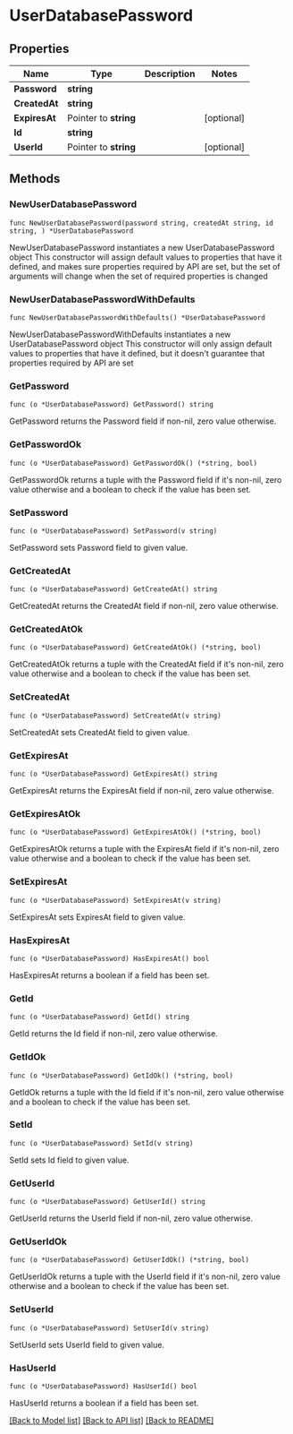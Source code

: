 # UserDatabasePassword

## Properties

Name | Type | Description | Notes
------------ | ------------- | ------------- | -------------
**Password** | **string** |  | 
**CreatedAt** | **string** |  | 
**ExpiresAt** | Pointer to **string** |  | [optional] 
**Id** | **string** |  | 
**UserId** | Pointer to **string** |  | [optional] 

## Methods

### NewUserDatabasePassword

`func NewUserDatabasePassword(password string, createdAt string, id string, ) *UserDatabasePassword`

NewUserDatabasePassword instantiates a new UserDatabasePassword object
This constructor will assign default values to properties that have it defined,
and makes sure properties required by API are set, but the set of arguments
will change when the set of required properties is changed

### NewUserDatabasePasswordWithDefaults

`func NewUserDatabasePasswordWithDefaults() *UserDatabasePassword`

NewUserDatabasePasswordWithDefaults instantiates a new UserDatabasePassword object
This constructor will only assign default values to properties that have it defined,
but it doesn't guarantee that properties required by API are set

### GetPassword

`func (o *UserDatabasePassword) GetPassword() string`

GetPassword returns the Password field if non-nil, zero value otherwise.

### GetPasswordOk

`func (o *UserDatabasePassword) GetPasswordOk() (*string, bool)`

GetPasswordOk returns a tuple with the Password field if it's non-nil, zero value otherwise
and a boolean to check if the value has been set.

### SetPassword

`func (o *UserDatabasePassword) SetPassword(v string)`

SetPassword sets Password field to given value.


### GetCreatedAt

`func (o *UserDatabasePassword) GetCreatedAt() string`

GetCreatedAt returns the CreatedAt field if non-nil, zero value otherwise.

### GetCreatedAtOk

`func (o *UserDatabasePassword) GetCreatedAtOk() (*string, bool)`

GetCreatedAtOk returns a tuple with the CreatedAt field if it's non-nil, zero value otherwise
and a boolean to check if the value has been set.

### SetCreatedAt

`func (o *UserDatabasePassword) SetCreatedAt(v string)`

SetCreatedAt sets CreatedAt field to given value.


### GetExpiresAt

`func (o *UserDatabasePassword) GetExpiresAt() string`

GetExpiresAt returns the ExpiresAt field if non-nil, zero value otherwise.

### GetExpiresAtOk

`func (o *UserDatabasePassword) GetExpiresAtOk() (*string, bool)`

GetExpiresAtOk returns a tuple with the ExpiresAt field if it's non-nil, zero value otherwise
and a boolean to check if the value has been set.

### SetExpiresAt

`func (o *UserDatabasePassword) SetExpiresAt(v string)`

SetExpiresAt sets ExpiresAt field to given value.

### HasExpiresAt

`func (o *UserDatabasePassword) HasExpiresAt() bool`

HasExpiresAt returns a boolean if a field has been set.

### GetId

`func (o *UserDatabasePassword) GetId() string`

GetId returns the Id field if non-nil, zero value otherwise.

### GetIdOk

`func (o *UserDatabasePassword) GetIdOk() (*string, bool)`

GetIdOk returns a tuple with the Id field if it's non-nil, zero value otherwise
and a boolean to check if the value has been set.

### SetId

`func (o *UserDatabasePassword) SetId(v string)`

SetId sets Id field to given value.


### GetUserId

`func (o *UserDatabasePassword) GetUserId() string`

GetUserId returns the UserId field if non-nil, zero value otherwise.

### GetUserIdOk

`func (o *UserDatabasePassword) GetUserIdOk() (*string, bool)`

GetUserIdOk returns a tuple with the UserId field if it's non-nil, zero value otherwise
and a boolean to check if the value has been set.

### SetUserId

`func (o *UserDatabasePassword) SetUserId(v string)`

SetUserId sets UserId field to given value.

### HasUserId

`func (o *UserDatabasePassword) HasUserId() bool`

HasUserId returns a boolean if a field has been set.


[[Back to Model list]](../README.md#documentation-for-models) [[Back to API list]](../README.md#documentation-for-api-endpoints) [[Back to README]](../README.md)


